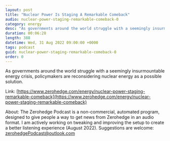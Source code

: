 ```yaml
---
layout: post
title: "Nuclear Power Is Staging A Remarkable Comeback"
audio: nuclear-power-staging-remarkable-comeback-0
category: energy
desc: "As governments around the world struggle with a seemingly insurmountable energy crisis, policymakers are reconsidering nuclear energy as a possible solution."
duration: 00:06:28
length: 388
datetime: Wed, 31 Aug 2022 09:00:00 +0000
tags: podcast
guid: nuclear-power-staging-remarkable-comeback-0
order: 0
---
```

As governments around the world struggle with a seemingly insurmountable energy crisis, policymakers are reconsidering nuclear energy as a possible solution.

Link: [https://www.zerohedge.com/energy/nuclear-power-staging-remarkable-comeback](https://www.zerohedge.com/energy/nuclear-power-staging-remarkable-comeback)

About: The Zerohedge Podcast is a non-commercial, automated program, designed to give people a way to get news from Zerohedge in an audio format.  I am actively working on tweaking and improving the setup to create a better listening experience (August 2022).  Suggestions are welcome: [zerohedgePodcast@outlook.com](mailto:zerohedgePodcast@outlook.com)